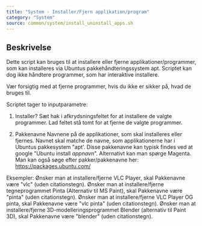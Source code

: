 ```yaml
---
title: "System - Installer/Fjern applikation/program"
category: "System"
source: common/system/install_uninstall_apps.sh
---
```


## Beskrivelse
Dette script kan bruges til at installere eller fjerne applikationer/programmer, som kan installeres via Ubuntus pakkehåndteringssystem apt.
Scriptet kan dog ikke håndtere programmer, som har interaktive installere.

Vær forsigtig med at fjerne programmer, hvis du ikke er sikker på, hvad de bruges til.

Scriptet tager to inputparametre:
1. Installer?
   Sæt hak i afkrydsningsfeltet for at installere de valgte programmer.
   Lad feltet stå tomt for at fjerne de valgte programmer.

2. Pakkenavne
   Navnene på de applikationer, som skal installeres eller fjernes.
   Navnet skal matche de navne, som applikationerne har i Ubuntus pakkesystem "apt'.
   Disse pakkenavne kan typisk findes ved at google "Ubuntu install *appnavn*". Alternativt kan man spørge Magenta.
   Man kan også søge efter pakker/pakkenavne her:
   https://packages.ubuntu.com/

Eksempler:
   Ønsker man at installere/fjerne VLC Player, skal Pakkenavne være "vlc" (uden citationstegn).
   Ønsker man at installere/fjerne tegneprogrammet Pinta (Alternativ til MS Paint), skal Pakkenavne være "pinta" (uden citationstegn).
   Ønsker man at installere/fjerne VLC Player OG pinta, skal Pakkenavne være "vlc pinta" (uden citationstegn).
   Ønsker man at installere/fjerne 3D-modelleringsprogrammet Blender (alternativ til Paint 3D), skal Pakkenavne være "blender" (uden citationstegn).